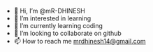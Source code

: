 - 👋 Hi, I’m @mR-DHINESH
- 👀 I’m interested in learning 
- 🌱 I’m currently learning coding 
- 💞️ I’m looking to collaborate on github
- 📫 How to reach me mrdhinesh14@gmail.com

<!---
mR-DHINESH/mR-DHINESH is a ✨ special ✨ repository because its `README.md` (this file) appears on your GitHub profile.
You can click the Preview link to take a look at your changes.
--->
